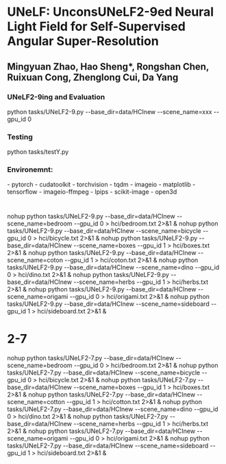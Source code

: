 <h1>
UNeLF: UnconsUNeLF2-9ed Neural Light Field for Self-Supervised Angular Super-Resolution
</h1>
<h2>
Mingyuan Zhao, Hao Sheng*, Rongshan Chen,  Ruixuan Cong, Zhenglong Cui, Da Yang
</h2>

<h3> UNeLF2-9ing and Evaluation </h3>
<p> python tasks/UNeLF2-9.py --base_dir=data/HCInew --scene_name=xxx --gpu_id 0 </p>

<h3> Testing </h3>
<p> python tasks/testY.py </p>

<h3> Environemnt: </h3>
  - pytorch
  - cudatoolkit
  - torchvision
  - tqdm
  - imageio
  - matplotlib
  - tensorflow
  - imageio-ffmpeg
  - lpips
  - scikit-image
  - open3d

#  
nohup python tasks/UNeLF2-9.py --base_dir=data/HCInew --scene_name=bedroom --gpu_id 0 > hci/bedroom.txt 2>&1 &
nohup python tasks/UNeLF2-9.py --base_dir=data/HCInew --scene_name=bicycle --gpu_id 0 > hci/bicycle.txt 2>&1 &
nohup python tasks/UNeLF2-9.py --base_dir=data/HCInew --scene_name=boxes --gpu_id 1 > hci/boxes.txt 2>&1 &
nohup python tasks/UNeLF2-9.py --base_dir=data/HCInew --scene_name=coton --gpu_id 1 > hci/coton.txt 2>&1 &
nohup python tasks/UNeLF2-9.py --base_dir=data/HCInew --scene_name=dino --gpu_id 0 > hci/dino.txt 2>&1 &
nohup python tasks/UNeLF2-9.py --base_dir=data/HCInew --scene_name=herbs --gpu_id 1 > hci/herbs.txt 2>&1 &
nohup python tasks/UNeLF2-9.py --base_dir=data/HCInew --scene_name=origami --gpu_id 0 > hci/origami.txt 2>&1 &
nohup python tasks/UNeLF2-9.py --base_dir=data/HCInew --scene_name=sideboard --gpu_id 1 > hci/sideboard.txt 2>&1 &

# 2-7
nohup python tasks/UNeLF2-7.py --base_dir=data/HCInew --scene_name=bedroom --gpu_id 0 > hci/bedroom.txt 2>&1 &
nohup python tasks/UNeLF2-7.py --base_dir=data/HCInew --scene_name=bicycle --gpu_id 0 > hci/bicycle.txt 2>&1 &
nohup python tasks/UNeLF2-7.py --base_dir=data/HCInew --scene_name=boxes --gpu_id 1 > hci/boxes.txt 2>&1 &
nohup python tasks/UNeLF2-7.py --base_dir=data/HCInew --scene_name=cotton --gpu_id 1 > hci/cotton.txt 2>&1 &
nohup python tasks/UNeLF2-7.py --base_dir=data/HCInew --scene_name=dino --gpu_id 0 > hci/dino.txt 2>&1 &
nohup python tasks/UNeLF2-7.py --base_dir=data/HCInew --scene_name=herbs --gpu_id 1 > hci/herbs.txt 2>&1 &
nohup python tasks/UNeLF2-7.py --base_dir=data/HCInew --scene_name=origami --gpu_id 0 > hci/origami.txt 2>&1 &
nohup python tasks/UNeLF2-7.py --base_dir=data/HCInew --scene_name=sideboard --gpu_id 1 > hci/sideboard.txt 2>&1 &
